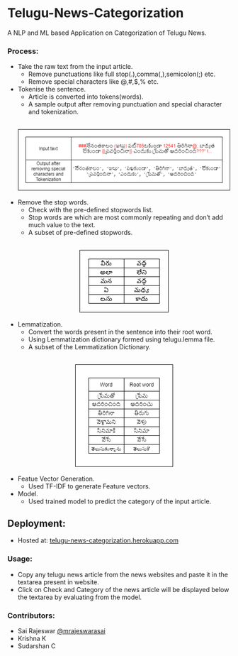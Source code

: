 # Telugu-News-Categorization
 A NLP and ML based Application on Categorization of Telugu News.

### Process:
- Take the raw text from the input article.
   * Remove punctuations like full stop(.),comma(,),semicolon(;) etc.
   * Remove special characters like @,#,$,% etc.
- Tokenise the sentence.
   * Article is converted into tokens(words).
   * A sample output after removing punctuation and special character and tokenization.
   <br>
   <p align="center">
    <img src="img/token.png"></img>
   </p>
- Remove the stop words.
   * Check with the pre-defined stopwords list.
   * Stop words are which are most commonly repeating and don’t add much value to the text.
   * A subset of pre-defined stopwords.
   <br>
   <p align="center">
    <img src="img/stop.png"></img>
   </p>
- Lemmatization.
   * Convert the words present in the sentence into their root word.
   * Using Lemmatization dictionary formed using telugu.lemma file.
   * A subset of the Lemmatization Dictionary.
   <br>
   <p align="center">
    <img src="img/lemma.png"></img>
   </p>
- Featue Vector Generation.
   * Used TF-IDF to generate Feature vectors.
- Model.
   * Used trained model to predict the category of the input article.
 
## Deployment:
- Hosted at: [telugu-news-categorization.herokuapp.com](https://telugu-news-categorization.herokuapp.com/)
### Usage:
- Copy any telugu news article from the news websites and paste it in the textarea present in website.
- Click on Check and Category of the news article will be displayed below the textarea by evaluating from the model.

### Contributors:
- Sai Rajeswar [@mrajeswarasai](https://github.com/mrajeswarasai)
- Krishna K
- Sudarshan C
